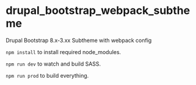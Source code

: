 # drupal_bootstrap_webpack_subtheme
Drupal Bootstrap 8.x-3.xx Subtheme with webpack config

`npm install` to install required node_modules.

`npm run dev` to watch and build SASS.

`npm run prod` to build everything.
